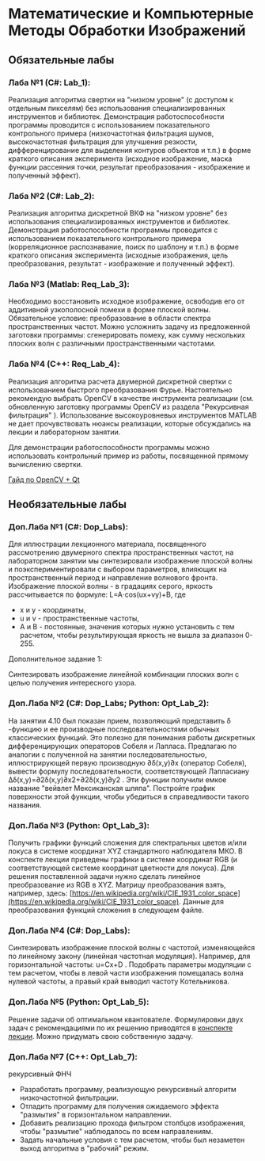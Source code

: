 # Математические и Компьютерные Методы Обработки Изображений

## Обязательные лабы
### Лаба №1 (С#: Lab_1):
Реализация алгоритма свертки на "низком уровне" (с доступом к отдельным пикселям) без использования специализированных инструментов и библиотек. Демонстрация работоспособности программы проводится с использованием показательного контрольного примера (низкочастотная фильтрация шумов, высокочастотная фильтрация для улучшения резкости, дифференцирование для выделения контуров объектов и т.п.) в форме краткого описания эксперимента (исходное изображение, маска функции рассеяния точки, результат преобразования - изображение и полученный эффект).

### Лаба №2 (C#: Lab_2):
Реализация алгоритма дискретной ВКФ на "низком уровне" без использования специализированных инструментов и библиотек. Демонстрация работоспособности программы проводится с использованием показательного контрольного примера (корреляционное распознавание, поиск по шаблону и т.п.) в форме краткого описания эксперимента (исходные изображения, цель преобразования, результат - изображение и полученный эффект).

### Лаба №3 (Matlab: Req_Lab_3):
Необходимо восстановить исходное изображение, освободив его от аддитивной узкополосной помехи в форме плоской волны. Обязательное условие: преобразование в области спектра пространственных частот. Можно усложнить задачу из предложенной заготовки программы: сгенерировать помеху, как сумму нескольких плоских волн с различными пространственными частотами.

### Лаба №4 (C++: Req_Lab_4):
Реализация алгоритма расчета двумерной дискретной свертки с использованием быстрого преобразования Фурье. Настоятельно рекомендую выбрать OpenCV в качестве инструмента реализации (см. обновленную заготовку программы OpenCV из раздела "Рекурсивная фильтрация" ). Использование высокоуровневых инструментов MATLAB не дает прочувствовать нюансы реализации, которые обсуждались на лекции и лабораторном занятии.

Для демонстрации работоспособности программы можно использовать контрольный пример из работы, посвященной прямому вычислению свертки.

[Гайд по OpenCV + Qt](https://github.com/Cappuchinka/MathCompMethodsAllLabs/tree/master)


## Необязательные лабы
### Доп.Лаба №1 (C#: Dop_Labs):
Для иллюстрации лекционного материала, посвященного рассмотрению двумерного спектра пространственных частот, на лабораторном занятии мы синтезировали изображение плоской волны и поэкспериментировали с выбором параметров, влияющих на пространственный период и направление волнового фронта. Изображение плоской волны - в градациях серого, яркость рассчитывается по формуле: L=A⋅cos(ux+vy)+B, где
- x и y - координаты,
- u и v - пространственные частоты,
- A и B - постоянные, значения которых нужно установить с тем расчетом, чтобы результирующая яркость не вышла за диапазон 0-255.

Дополнительное задание 1:

Синтезировать изображение линейной комбинации плоских волн с целью получения интересного узора.

### Доп.Лаба №2 (C#: Dop_Labs; Python: Opt_Lab_2):
На занятии 4.10 был показан прием, позволяющий представить δ
-функцию и ее производные последовательностями обычных классических функций. Это полезно для понимания работы дискретных дифференцирующих операторов Собеля и Лапласа. Предлагаю по аналогии с полученной на занятии последовательностью, иллюстрирующей первую производную ∂δ(x,y)∂x
 (оператор Собеля), вывести формулу последовательности, соответствующей Лапласиану Δδ(x,y)=∂2δ(x,y)∂x2+∂2δ(x,y)∂y2
. Эти функции получили емкое название "вейвлет Мексиканская шляпа". Постройте график поверхности этой функции, чтобы убедиться в справедливости такого названия.

### Доп.Лаба №3 (Python: Opt_Lab_3):
Получить графики функций сложения для спектральных цветов и/или локуса в системе координат XYZ стандартного наблюдателя МКО. В конспекте лекции приведены графики в системе координат RGB (и соответствующей системе координат цветности для локуса). Для решения поставленной задачи нужно сделать линейное преобразование из RGB в XYZ. Матрицу преобразования взять, например, здесь: [https://en.wikipedia.org/wiki/CIE_1931_color_space](https://en.wikipedia.org/wiki/CIE_1931_color_space). Данные для преобразования функций сложения в следующем файле.

### Доп.Лаба №4 (C#: Dop_Labs):
Синтезировать изображение плоской волны с частотой, изменяющейся по линейному закону (линейная частотная модуляция). Например, для горизонтальной частоты: u=Cx+D
. Подобрать параметры модуляции с тем расчетом, чтобы в левой части изображения помещалась волна нулевой частоты, а правый край выводил частоту Котельникова.

### Доп.Лаба №5 (Python: Opt_Lab_5):
Решение задачи об оптимальном квантователе. Формулировки двух задач с рекомендациями по их решению приводятся в [конспекте лекции](https://edu.vsu.ru/mod/book/view.php?id=301667&chapterid=24144). Можно придумать свою собственную задачу.

### Доп.Лаба №7 (C++: Opt_Lab_7):
рекурсивный ФНЧ

- Разработать программу, реализующую рекурсивный алгоритм низкочастотной фильтрации.
- Отладить программу для получения ожидаемого эффекта "размытия" в горизонтальном направлении.
- Добавить реализацию прохода фильтром столбцов изображения, чтобы "размытие" наблюдалось по всем направлениям.
- Задать начальные условия с тем расчетом, чтобы был незаметен выход алгоритма в "рабочий" режим.
